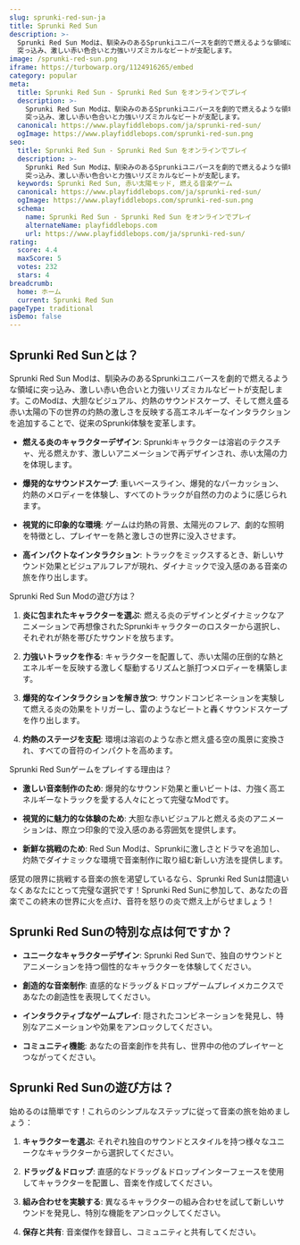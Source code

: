 ```yaml
---
slug: sprunki-red-sun-ja
title: Sprunki Red Sun
description: >-
  Sprunki Red Sun Modは、馴染みのあるSprunkiユニバースを劇的で燃えるような領域に
  突っ込み、激しい赤い色合いと力強いリズミカルなビートが支配します。
image: /sprunki-red-sun.png
iframe: https://turbowarp.org/1124916265/embed
category: popular
meta:
  title: Sprunki Red Sun - Sprunki Red Sun をオンラインでプレイ
  description: >-
    Sprunki Red Sun Modは、馴染みのあるSprunkiユニバースを劇的で燃えるような領域に
    突っ込み、激しい赤い色合いと力強いリズミカルなビートが支配します。
  canonical: https://www.playfiddlebops.com/ja/sprunki-red-sun/
  ogImage: https://www.playfiddlebops.com/sprunki-red-sun.png
seo:
  title: Sprunki Red Sun - Sprunki Red Sun をオンラインでプレイ
  description: >-
    Sprunki Red Sun Modは、馴染みのあるSprunkiユニバースを劇的で燃えるような領域に
    突っ込み、激しい赤い色合いと力強いリズミカルなビートが支配します。
  keywords: Sprunki Red Sun, 赤い太陽モッド, 燃える音楽ゲーム
  canonical: https://www.playfiddlebops.com/ja/sprunki-red-sun/
  ogImage: https://www.playfiddlebops.com/sprunki-red-sun.png
  schema:
    name: Sprunki Red Sun - Sprunki Red Sun をオンラインでプレイ
    alternateName: playfiddlebops.com
    url: https://www.playfiddlebops.com/ja/sprunki-red-sun/
rating:
  score: 4.4
  maxScore: 5
  votes: 232
  stars: 4
breadcrumb:
  home: ホーム
  current: Sprunki Red Sun
pageType: traditional
isDemo: false
---
```


## Sprunki Red Sunとは？

Sprunki Red Sun Modは、馴染みのあるSprunkiユニバースを劇的で燃えるような領域に突っ込み、激しい赤い色合いと力強いリズミカルなビートが支配します。このModは、大胆なビジュアル、灼熱のサウンドスケープ、そして燃え盛る赤い太陽の下の世界の灼熱の激しさを反映する高エネルギーなインタラクションを追加することで、従来のSprunki体験を変革します。

- **燃える炎のキャラクターデザイン**: Sprunkiキャラクターは溶岩のテクスチャ、光る燃えかす、激しいアニメーションで再デザインされ、赤い太陽の力を体現します。

- **爆発的なサウンドスケープ**: 重いベースライン、爆発的なパーカッション、灼熱のメロディーを体験し、すべてのトラックが自然の力のように感じられます。

- **視覚的に印象的な環境**: ゲームは灼熱の背景、太陽光のフレア、劇的な照明を特徴とし、プレイヤーを熱と激しさの世界に没入させます。

- **高インパクトなインタラクション**: トラックをミックスするとき、新しいサウンド効果とビジュアルフレアが現れ、ダイナミックで没入感のある音楽の旅を作り出します。

Sprunki Red Sun Modの遊び方は？

1. **炎に包まれたキャラクターを選ぶ**: 燃える炎のデザインとダイナミックなアニメーションで再想像されたSprunkiキャラクターのロスターから選択し、それぞれが熱を帯びたサウンドを放ちます。

2. **力強いトラックを作る**: キャラクターを配置して、赤い太陽の圧倒的な熱とエネルギーを反映する激しく駆動するリズムと脈打つメロディーを構築します。

3. **爆発的なインタラクションを解き放つ**: サウンドコンビネーションを実験して燃える炎の効果をトリガーし、雷のようなビートと轟くサウンドスケープを作り出します。

4. **灼熱のステージを支配**: 環境は溶岩のような赤と燃え盛る空の風景に変換され、すべての音符のインパクトを高めます。

Sprunki Red Sunゲームをプレイする理由は？

- **激しい音楽制作のため**: 爆発的なサウンド効果と重いビートは、力強く高エネルギーなトラックを愛する人々にとって完璧なModです。

- **視覚的に魅力的な体験のため**: 大胆な赤いビジュアルと燃える炎のアニメーションは、際立つ印象的で没入感のある雰囲気を提供します。

- **新鮮な挑戦のため**: Red Sun Modは、Sprunkiに激しさとドラマを追加し、灼熱でダイナミックな環境で音楽制作に取り組む新しい方法を提供します。

感覚の限界に挑戦する音楽の旅を渇望しているなら、Sprunki Red Sunは間違いなくあなたにとって完璧な選択です！Sprunki Red Sunに参加して、あなたの音楽でこの終末の世界に火を点け、音符を怒りの炎で燃え上がらせましょう！

## Sprunki Red Sunの特別な点は何ですか？

- **ユニークなキャラクターデザイン**: Sprunki Red Sunで、独自のサウンドとアニメーションを持つ個性的なキャラクターを体験してください。

- **創造的な音楽制作**: 直感的なドラッグ＆ドロップゲームプレイメカニクスであなたの創造性を表現してください。

- **インタラクティブなゲームプレイ**: 隠されたコンビネーションを発見し、特別なアニメーションや効果をアンロックしてください。

- **コミュニティ機能**: あなたの音楽創作を共有し、世界中の他のプレイヤーとつながってください。

## Sprunki Red Sunの遊び方は？

始めるのは簡単です！これらのシンプルなステップに従って音楽の旅を始めましょう：

1. **キャラクターを選ぶ**: それぞれ独自のサウンドとスタイルを持つ様々なユニークなキャラクターから選択してください。

2. **ドラッグ＆ドロップ**: 直感的なドラッグ＆ドロップインターフェースを使用してキャラクターを配置し、音楽を作成してください。

3. **組み合わせを実験する**: 異なるキャラクターの組み合わせを試して新しいサウンドを発見し、特別な機能をアンロックしてください。

4. **保存と共有**: 音楽傑作を録音し、コミュニティと共有してください。